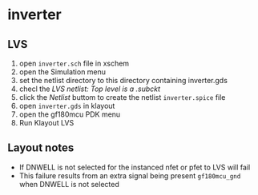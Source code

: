 # inverter

## LVS

1. open `inverter.sch` file in xschem
1. open the Simulation menu
1. set the netlist directory to this directory containing inverter.gds
1. checl the *LVS netlist: Top level is a .subckt*
1. click the *Netlist* buttom to create the netlist `inverter.spice` file
1. open `inverter.gds` in klayout
1. open the gf180mcu PDK menu 
1. Run Klayout LVS

## Layout notes

- If DNWELL is not selected for the instanced nfet or pfet to LVS will fail
- This failure results from an extra signal being present `gf180mcu_gnd` when DNWELL is not selected
